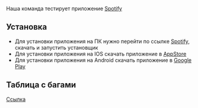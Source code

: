 Наша команда тестирует приложение [Spotify](https://www.spotify.com/ru/)

## Установка
- Для установки приложения на ПК нужно перейти по ссылкe [Spotify](https://www.spotify.com/ru/), скачать и запустить установщик
- Для установки приложения на IOS скачать приложение в [AppStore](https://apps.apple.com/us/app/spotify-discover-new-music/id324684580?label=sp_cid%3Af6129ac7-fe76-40d2-88f1-17e94ba34ea1&_branch_match_id=964587607124038813&utm_source=Web&utm_campaign=DEFAULT&utm_medium=%2Fdownload%20page)
- Для установки приложения на Android скачать приложение в [Google Play](https://play.google.com/store/apps/details?id=com.spotify.music&hl=en_US&gl=US&label=sp_cid%3Af6129ac7-fe76-40d2-88f1-17e94ba34ea1&_branch_match_id=964587607124038813&utm_source=Web&utm_campaign=DEFAULT&utm_medium=%2Fdownload%20page)

## Таблица с багами
[Ссылка](https://www.notion.so/1b467a787f4e4bf691042c3cbec0a0e5?v=ea0ad93ec06e479ab397baf92384e070)

